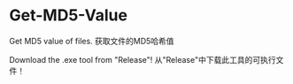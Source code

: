 # Get-MD5-Value
Get MD5 value of files. 获取文件的MD5哈希值

Download the .exe tool from "Release"!
从"Release"中下载此工具的可执行文件！
